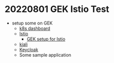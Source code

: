 # 20220801 GEK Istio Test

- setup some on GEK
  - [k8s dashboard](https://kubernetes.io/ja/docs/tasks/access-application-cluster/web-ui-dashboard/)
  - [Istio](https://istio.io/latest/docs/)
    - [GEK setup for Istio](https://istio.io/latest/docs/setup/platform-setup/gke/)
  - [kiali](https://kiali.io/docs/)
  - [Keycloak](https://www.keycloak.org/)
  - Some sample application
